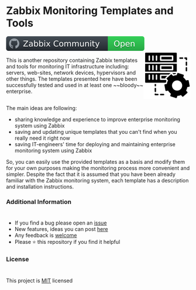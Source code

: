 # Zabbix Monitoring Templates and Tools
[![Zabbix](https://github.com/Rayg00nchik/zabbix-one/blob/main/.github/Icons/badge.svg)](https://github.com/zabbix/)
<img style="float: right;" src="https://github.com/Rayg00nchik/zabbix-one/blob/main/.github/Icons/system_2.png" align="right" />
<p>
This is another repository containing Zabbix templates and tools for monitoring IT infrastructure including: servers, web-sites, network devices, hypervisors and other things. 
The templates presented here have been successfully tested and used in at least one ~~bloody~~ enterprise. 

##

<p>
The main ideas are following:

- sharing knowledge and experience to improve enterprise monitoring system using Zabbix
- saving and updating unique templates that you can't find when you really need it right now
- saving IT-engineers' time for deploying and maintaining enterprise monitoring system using Zabbix

So, you can easily use the provided templates as a basis and modify them for your own purposes making the monitoring process more convenient and simpler.
Despite the fact that it is assumed that you have been already familiar with the Zabbix monitoring system, each template has a description and installation instructions. 
  
### Additional Information
#
- If you find a bug please open an [issue](https://github.com/Rayg00nchik/zabbix-one/issues/new?assignees=&labels=bug&template=BUG_REPORT.md&title=Issues%3A+Bug+Report)
- New features, ideas you can post [here](https://github.com/Rayg00nchik/zabbix-one/issues/new?assignees=&labels=feature&template=NEW_FEATURE.md&title=Feature%3A+)
- Any feedback is [welcome](mailto:rayg00nchik@gmail.com)
- Please ⭐️ this repository if you find it helpful

### License
#
This project is [MIT](https://github.com/dec0dOS/amazing-github-template/blob/main/LICENSE) licensed 
